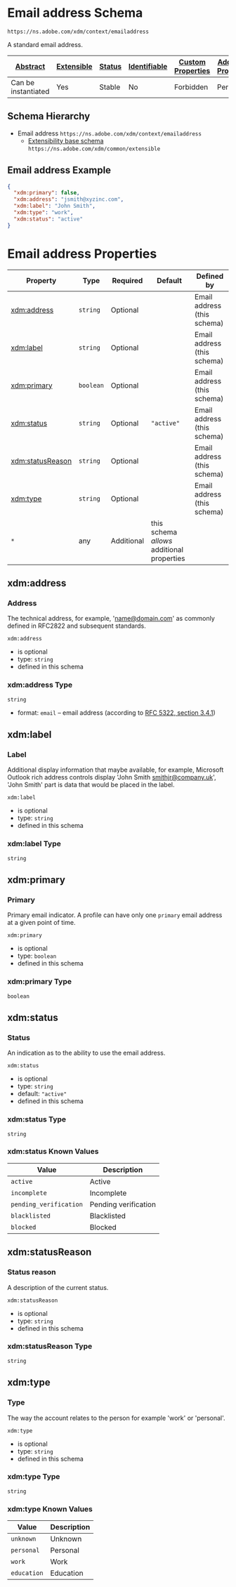 
# Email address Schema

```
https://ns.adobe.com/xdm/context/emailaddress
```

A standard email address.

| [Abstract](../../abstract.md) | [Extensible](../../extensions.md) | [Status](../../status.md) | [Identifiable](../../id.md) | [Custom Properties](../../extensions.md) | [Additional Properties](../../extensions.md) | Defined In |
|-------------------------------|-----------------------------------|---------------------------|-----------------------------|------------------------------------------|----------------------------------------------|------------|
| Can be instantiated | Yes | Stable | No | Forbidden | Permitted | [context/emailaddress.schema.json](context/emailaddress.schema.json) |
## Schema Hierarchy

* Email address `https://ns.adobe.com/xdm/context/emailaddress`
  * [Extensibility base schema](../common/extensible.schema.md) `https://ns.adobe.com/xdm/common/extensible`


## Email address Example
```json
{
  "xdm:primary": false,
  "xdm:address": "jsmith@xyzinc.com",
  "xdm:label": "John Smith",
  "xdm:type": "work",
  "xdm:status": "active"
}
```

# Email address Properties

| Property | Type | Required | Default | Defined by |
|----------|------|----------|---------|------------|
| [xdm:address](#xdmaddress) | `string` | Optional |  | Email address (this schema) |
| [xdm:label](#xdmlabel) | `string` | Optional |  | Email address (this schema) |
| [xdm:primary](#xdmprimary) | `boolean` | Optional |  | Email address (this schema) |
| [xdm:status](#xdmstatus) | `string` | Optional | `"active"` | Email address (this schema) |
| [xdm:statusReason](#xdmstatusreason) | `string` | Optional |  | Email address (this schema) |
| [xdm:type](#xdmtype) | `string` | Optional |  | Email address (this schema) |
| `*` | any | Additional | this schema *allows* additional properties |

## xdm:address
### Address

The technical address, for example, 'name@domain.com' as commonly defined in RFC2822 and subsequent standards.

`xdm:address`
* is optional
* type: `string`
* defined in this schema

### xdm:address Type


`string`
* format: `email` – email address (according to [RFC 5322, section 3.4.1](https://tools.ietf.org/html/rfc5322))






## xdm:label
### Label

Additional display information that maybe available, for example, Microsoft Outlook rich address controls display 'John Smith smithjr@company.uk', 'John Smith' part is data that would be placed in the label.

`xdm:label`
* is optional
* type: `string`
* defined in this schema

### xdm:label Type


`string`






## xdm:primary
### Primary

Primary email indicator. A profile can have only one `primary` email address at a given point of time.

`xdm:primary`
* is optional
* type: `boolean`
* defined in this schema

### xdm:primary Type


`boolean`





## xdm:status
### Status

An indication as to the ability to use the email address.

`xdm:status`
* is optional
* type: `string`
* default: `"active"`
* defined in this schema

### xdm:status Type


`string`



### xdm:status Known Values
| Value | Description |
|-------|-------------|
| `active` | Active |
| `incomplete` | Incomplete |
| `pending_verification` | Pending verification |
| `blacklisted` | Blacklisted |
| `blocked` | Blocked |




## xdm:statusReason
### Status reason

A description of the current status.

`xdm:statusReason`
* is optional
* type: `string`
* defined in this schema

### xdm:statusReason Type


`string`






## xdm:type
### Type

The way the account relates to the person for example 'work' or 'personal'.

`xdm:type`
* is optional
* type: `string`
* defined in this schema

### xdm:type Type


`string`



### xdm:type Known Values
| Value | Description |
|-------|-------------|
| `unknown` | Unknown |
| `personal` | Personal |
| `work` | Work |
| `education` | Education |



